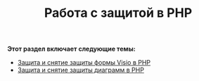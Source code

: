 ﻿---
title: Работа с защитой в PHP
type: docs
weight: 90
url: /ru/java/working-with-protection-in-php/
---
**Этот раздел включает следующие темы:**

- [Защита и снятие защиты формы Visio в PHP](/diagram/ru/java/protect-and-unprotect-a-visio-shape-in-php/)
- [Защита и снятие защиты диаграмм в PHP](/diagram/ru/java/protect-and-unprotect-diagrams-in-php/)
